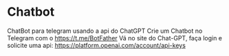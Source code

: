 # Chatbot
ChatBot para telegram usando a api do ChatGPT
Crie um Chatbot no Telegram com o https://t.me/BotFather
Vá no site do Chat-GPT, faça login e solicite uma api: https://platform.openai.com/account/api-keys
